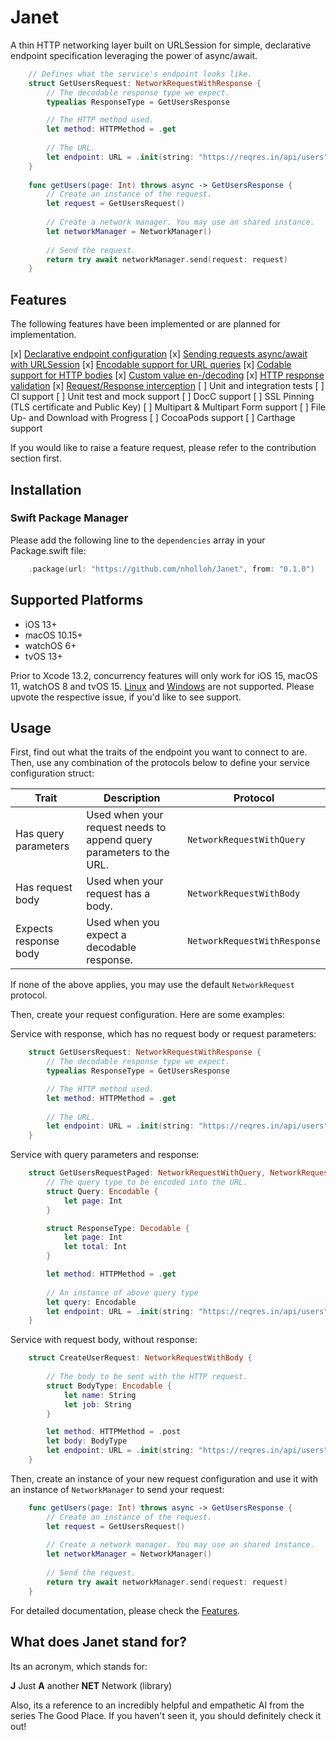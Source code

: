 # Janet

A thin HTTP networking layer built on URLSession for simple, declarative endpoint specification leveraging the power of async/await.

```swift
    // Defines what the service's endpoint looks like.
    struct GetUsersRequest: NetworkRequestWithResponse {
        // The decodable response type we expect.
        typealias ResponseType = GetUsersResponse

        // The HTTP method used.
        let method: HTTPMethod = .get
        
        // The URL.
        let endpoint: URL = .init(string: "https://reqres.in/api/users")!
    }
    
    func getUsers(page: Int) throws async -> GetUsersResponse {
        // Create an instance of the request.
        let request = GetUsersRequest()
        
        // Create a network manager. You may use an shared instance.
        let networkManager = NetworkManager()
        
        // Send the request.
        return try await networkManager.send(request: request)
    }
```

## Features

The following features have been implemented or are planned for implementation.

[x] [Declarative endpoint configuration](Declarative_Endpoint_Config.md)
[x] [Sending requests async/await with URLSession](Sending_Requests.md)
[x] [Encodable support for URL queries](Encodable_Querym.md)
[x] [Codable support for HTTP bodies](Codable_Body.md)
[x] [Custom value en-/decoding](Custom_coders.md)
[x] [HTTP response validation](Response_Validation.md)
[x] [Request/Response interception](Interception.md)
[ ] Unit and integration tests
[ ] CI support
[ ] Unit test and mock support
[ ] DocC support
[ ] SSL Pinning (TLS certificate and Public Key)
[ ] Multipart & Multipart Form support
[ ] File Up- and Download with Progress
[ ] CocoaPods support
[ ] Carthage support

If you would like to raise a feature request, please refer to the contribution section first.

## Installation

### Swift Package Manager

Please add the following line to the `dependencies` array in your Package.swift file:

```swift
    .package(url: "https://github.com/nholloh/Janet", from: "0.1.0")
```

## Supported Platforms

* iOS 13+
* macOS 10.15+
* watchOS 6+
* tvOS 13+

Prior to Xcode 13.2, concurrency features will only work for iOS 15, macOS 11, watchOS 8 and tvOS 15.
[Linux](https://github.com/nholloh/Network-iOS/issues/1) and [Windows](https://github.com/nholloh/Network-iOS/issues/2) are not supported. Please upvote the respective issue, if you'd like to see support.

## Usage

First, find out what the traits of the endpoint you want to connect to are. Then, use any combination of the protocols below to define your service configuration struct:

| Trait                 | Description                                                         | Protocol                     |
|-----------------------|---------------------------------------------------------------------|------------------------------|
| Has query parameters  | Used when your request needs to append query parameters to the URL. | `NetworkRequestWithQuery`    |
| Has request body      | Used when your request has a body.                                  | `NetworkRequestWithBody`     |
| Expects response body | Used when you expect a decodable response.                          | `NetworkRequestWithResponse` |

If none of the above applies, you may use the default `NetworkRequest` protocol.

Then, create your request configuration. Here are some examples:

Service with response, which has no request body or request parameters:
```swift
    struct GetUsersRequest: NetworkRequestWithResponse {
        // The decodable response type we expect.
        typealias ResponseType = GetUsersResponse

        // The HTTP method used.
        let method: HTTPMethod = .get
        
        // The URL.
        let endpoint: URL = .init(string: "https://reqres.in/api/users")!
    }
```

Service with query parameters and response:
```swift
    struct GetUsersRequestPaged: NetworkRequestWithQuery, NetworkRequestWithResponse {
        // The query type to be encoded into the URL.
        struct Query: Encodable {
            let page: Int
        }

        struct ResponseType: Decodable {
            let page: Int
            let total: Int
        }

        let method: HTTPMethod = .get
        
        // An instance of above query type
        let query: Encodable
        let endpoint: URL = .init(string: "https://reqres.in/api/users")!
    }
```

Service with request body, without response:
```swift
    struct CreateUserRequest: NetworkRequestWithBody {
        
        // The body to be sent with the HTTP request.
        struct BodyType: Encodable {
            let name: String
            let job: String
        }

        let method: HTTPMethod = .post
        let body: BodyType
        let endpoint: URL = .init(string: "https://reqres.in/api/users")!
    }
```

Then, create an instance of your new request configuration and use it with an instance of `NetworkManager` to send your request:

```swift
    func getUsers(page: Int) throws async -> GetUsersResponse {
        // Create an instance of the request.
        let request = GetUsersRequest()
        
        // Create a network manager. You may use an shared instance.
        let networkManager = NetworkManager()
        
        // Send the request.
        return try await networkManager.send(request: request)
    }
```

For detailed documentation, please check the [Features](Documentation/Features.md).

## What does Janet stand for?

Its an acronym, which stands for:

**J** Just
**A** another
**NET** Network (library)

Also, its a reference to an incredibly helpful and empathetic AI from the series The Good Place. If you haven't seen it, you should definitely check it out!
